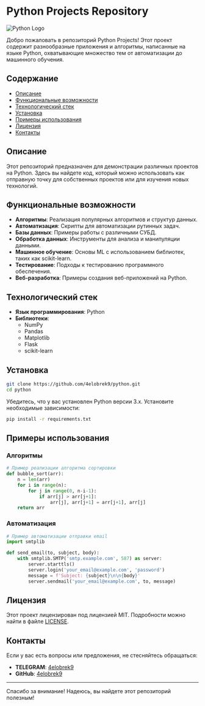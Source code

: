 # Python Projects Repository

![Python Logo](https://www.python.org/community/logos/python-logo-master-v3-TM.png)

Добро пожаловать в репозиторий Python Projects! Этот проект содержит разнообразные приложения и алгоритмы, написанные на языке Python, охватывающие множество тем от автоматизации до машинного обучения.

## Содержание

- [Описание](#описание)
- [Функциональные возможности](#функциональные-возможности)
- [Технологический стек](#технологический-стек)
- [Установка](#установка)
- [Примеры использования](#примеры-использования)
- [Лицензия](#лицензия)
- [Контакты](#контакты)

## Описание

Этот репозиторий предназначен для демонстрации различных проектов на Python. Здесь вы найдете код, который можно использовать как отправную точку для собственных проектов или для изучения новых технологий.

## Функциональные возможности

- **Алгоритмы**: Реализация популярных алгоритмов и структур данных.
- **Автоматизация**: Скрипты для автоматизации рутинных задач.
- **Базы данных**: Примеры работы с различными СУБД.
- **Обработка данных**: Инструменты для анализа и манипуляции данными.
- **Машинное обучение**: Основы ML с использованием библиотек, таких как scikit-learn.
- **Тестирование**: Подходы к тестированию программного обеспечения.
- **Веб-разработка**: Примеры создания веб-приложений на Python.

## Технологический стек

- **Язык программирования**: Python
- **Библиотеки**: 
  - NumPy
  - Pandas
  - Matplotlib
  - Flask
  - scikit-learn

## Установка

```bash
git clone https://github.com/4elobrek9/python.git
cd python
```

Убедитесь, что у вас установлен Python версии 3.x. Установите необходимые зависимости:

```bash
pip install -r requirements.txt
```

## Примеры использования

### Алгоритмы

```python
# Пример реализации алгоритма сортировки
def bubble_sort(arr):
    n = len(arr)
    for i in range(n):
        for j in range(0, n-i-1):
            if arr[j] > arr[j+1]:
                arr[j], arr[j+1] = arr[j+1], arr[j]
    return arr
```

### Автоматизация

```python
# Пример автоматизации отправки email
import smtplib

def send_email(to, subject, body):
    with smtplib.SMTP('smtp.example.com', 587) as server:
        server.starttls()
        server.login('your_email@example.com', 'password')
        message = f'Subject: {subject}\n\n{body}'
        server.sendmail('your_email@example.com', to, message)
```

## Лицензия

Этот проект лицензирован под лицензией MIT. Подробности можно найти в файле [LICENSE](LICENSE).

## Контакты

Если у вас есть вопросы или предложения, не стесняйтесь обращаться:

- **TELEGRAM**: [4elobrek9](https://github.com/4elobrek9)
- **GitHub**: [4elobrek9](https://github.com/4elobrek9)

---

Спасибо за внимание! Надеюсь, вы найдете этот репозиторий полезным!

